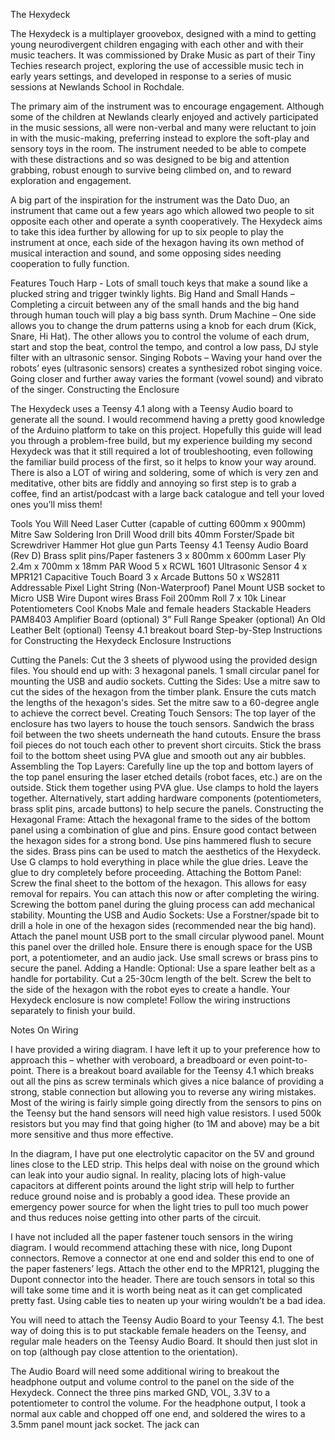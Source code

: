 The Hexydeck

The Hexydeck is a multiplayer groovebox, designed with a mind to getting young neurodivergent children engaging with each other and with their music teachers. It was commissioned by Drake Music as part of their Tiny Techies research project, exploring the use of accessible music tech in early years settings, and developed in response to a series of music sessions at Newlands School in Rochdale.

The primary aim of the instrument was to encourage engagement. Although some of the children at Newlands clearly enjoyed and actively participated in the music sessions, all were non-verbal and many were reluctant to join in with the music-making, preferring instead to explore the soft-play and sensory toys in the room. The instrument needed to be able to compete with these distractions and so was designed to be big and attention grabbing, robust enough to survive being climbed on, and to reward exploration and engagement.

A big part of the inspiration for the instrument was the Dato Duo, an instrument that came out a few years ago which allowed two people to sit opposite each other and operate a synth cooperatively. The Hexydeck aims to take this idea further by allowing for up to six people to play the instrument at once, each side of the hexagon having its own method of musical interaction and sound, and some opposing sides needing cooperation to fully function.

Features
Touch Harp - Lots of small touch keys that make a sound like a plucked string and trigger twinkly lights.
Big Hand and Small Hands – Completing a circuit between any of the small hands and the big hand through human touch will play a big bass synth.
Drum Machine – One side allows you to change the drum patterns using a knob for each drum (Kick, Snare, Hi Hat). The other allows you to control the volume of each drum, start and stop the beat, control the tempo, and control a low pass, DJ style filter with an ultrasonic sensor.
Singing Robots – Waving your hand over the robots’ eyes (ultrasonic sensors) creates a synthesized robot singing voice. Going closer and further away varies the formant (vowel sound) and vibrato of the singer.
Constructing the Enclosure

The Hexydeck uses a Teensy 4.1 along with a Teensy Audio board to generate all the sound. I would recommend having a pretty good knowledge of the Arduino platform to take on this project. Hopefully this guide will lead you through a problem-free build, but my experience building my second Hexydeck was that it still required a lot of troubleshooting, even following the familiar build process of the first, so it helps to know your way around. There is also a LOT of wiring and soldering, some of which is very zen and meditative, other bits are fiddly and annoying so first step is to grab a coffee, find an artist/podcast with a large back catalogue and tell your loved ones you’ll miss them!

Tools You Will Need
Laser Cutter (capable of cutting 600mm x 900mm)
Mitre Saw
Soldering Iron
Drill
Wood drill bits
40mm Forster/Spade bit
Screwdriver
Hammer
Hot glue gun
Parts
Teensy 4.1
Teensy Audio Board (Rev D)
Brass split pins/Paper fasteners
3 x 800mm x 600mm Laser Ply
2.4m x 700mm x 18mm PAR Wood
5 x RCWL 1601 Ultrasonic Sensor
4 x MPR121 Capacitive Touch Board
3 x Arcade Buttons
50 x WS2811 Addressable Pixel Light String (Non-Waterproof)
Panel Mount USB socket to Micro USB
Wire
Dupont wires
Brass Foil 200mm Roll
7 x 10k Linear Potentiometers
Cool Knobs
Male and female headers
Stackable Headers
PAM8403 Amplifier Board (optional)
3” Full Range Speaker (optional)
An Old Leather Belt (optional)
Teensy 4.1 breakout board
Step-by-Step Instructions for Constructing the Hexydeck Enclosure
Instructions

Cutting the Panels:
Cut the 3 sheets of plywood using the provided design files. You should end up with:
3 hexagonal panels.
1 small circular panel for mounting the USB and audio sockets.
Cutting the Sides:
Use a mitre saw to cut the sides of the hexagon from the timber plank.
Ensure the cuts match the lengths of the hexagon's sides.
Set the mitre saw to a 60-degree angle to achieve the correct bevel.
Creating Touch Sensors:
The top layer of the enclosure has two layers to house the touch sensors.
Sandwich the brass foil between the two sheets underneath the hand cutouts.
Ensure the brass foil pieces do not touch each other to prevent short circuits.
Stick the brass foil to the bottom sheet using PVA glue and smooth out any air bubbles.
Assembling the Top Layers:
Carefully line up the top and bottom layers of the top panel ensuring the laser etched details (robot faces, etc.) are on the outside.
Stick them together using PVA glue.
Use clamps to hold the layers together. Alternatively, start adding hardware components (potentiometers, brass split pins, arcade buttons) to help secure the panels.
Constructing the Hexagonal Frame:
Attach the hexagonal frame to the sides of the bottom panel using a combination of glue and pins.
Ensure good contact between the hexagon sides for a strong bond.
Use pins hammered flush to secure the sides. Brass pins can be used to match the aesthetics of the Hexydeck.
Use G clamps to hold everything in place while the glue dries.
Leave the glue to dry completely before proceeding.
Attaching the Bottom Panel:
Screw the final sheet to the bottom of the hexagon. This allows for easy removal for repairs.
You can attach this now or after completing the wiring.
Screwing the bottom panel during the gluing process can add mechanical stability.
Mounting the USB and Audio Sockets:
Use a Forstner/spade bit to drill a hole in one of the hexagon sides (recommended near the big hand).
Attach the panel mount USB port to the small circular plywood panel.
Mount this panel over the drilled hole.
Ensure there is enough space for the USB port, a potentiometer, and an audio jack.
Use small screws or brass pins to secure the panel.
Adding a Handle:
Optional: Use a spare leather belt as a handle for portability.
Cut a 25-30cm length of the belt.
Screw the belt to the side of the hexagon with the robot eyes to create a handle.
Your Hexydeck enclosure is now complete! Follow the wiring instructions separately to finish your build.

Notes On Wiring

I have provided a wiring diagram. I have left it up to your preference how to approach this – whether with veroboard, a breadboard or even point-to-point. There is a breakout board available for the Teensy 4.1 which breaks out all the pins as screw terminals which gives a nice balance of providing a strong, stable connection but allowing you to reverse any wiring mistakes. Most of the wiring is fairly simple going directly from the sensors to pins on the Teensy but the hand sensors will need high value resistors. I used 500k resistors but you may find that going higher (to 1M and above) may be a bit more sensitive and thus more effective.

In the diagram, I have put one electrolytic capacitor on the 5V and ground lines close to the LED strip. This helps deal with noise on the ground which can leak into your audio signal. In reality, placing lots of high-value capacitors at different points around the light strip will help to further reduce ground noise and is probably a good idea. These provide an emergency power source for when the light tries to pull too much power and thus reduces noise getting into other parts of the circuit.

I have not included all the paper fastener touch sensors in the wiring diagram. I would recommend attaching these with nice, long Dupont connectors. Remove a connector at one end and solder this end to one of the paper fasteners’ legs. Attach the other end to the MPR121, plugging the Dupont connector into the header. There are touch sensors in total so this will take some time and it is worth being neat as it can get complicated pretty fast. Using cable ties to neaten up your wiring wouldn’t be a bad idea.

You will need to attach the Teensy Audio Board to your Teensy 4.1. The best way of doing this is to put stackable female headers on the Teensy, and regular male headers on the Teensy Audio Board. It should then just slot in on top (although pay close attention to the orientation).

The Audio Board will need some additional wiring to breakout the headphone output and volume control to the panel on the side of the Hexydeck. Connect the three pins marked GND, VOL, 3.3V to a potentiometer to control the volume. For the headphone output, I took a normal aux cable and chopped off one end, and soldered the wires to a 3.5mm panel mount jack socket. The jack can
